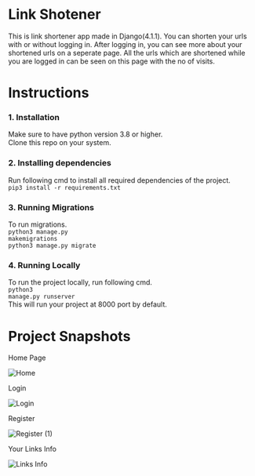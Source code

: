 # Link Shotener
This is link shortener app made in Django(4.1.1). You can shorten your urls with or without logging in. After logging in, you can see more about your shortened urls on a seperate page. All the urls which are shortened while you are logged in can be seen on this page with the no of visits.

# Instructions

### 1. Installation
Make sure to have python version 3.8 or higher.<br />
Clone this repo on your system.

### 2. Installing dependencies
Run following cmd to install all required dependencies of the project.<br />
<code>pip3 install -r requirements.txt</code>

### 3. Running Migrations
To run migrations.<br />
<code>python3 manage.py makemigrations</code><br />
<code>python3 manage.py migrate</code>

### 4. Running Locally
To run the project locally, run following cmd.<br />
<code>python3 manage.py runserver</code><br />
This will run your project at 8000 port by default.

# Project Snapshots

Home Page

![Home](https://user-images.githubusercontent.com/84830429/190119598-3c1f7ea3-7be8-43c8-850e-461ffe2ea523.png)


Login

![Login](https://user-images.githubusercontent.com/84830429/190119625-6c08db11-1dba-4572-83b7-1a8e9c0c5044.png)


Register

![Register (1)](https://user-images.githubusercontent.com/84830429/190120195-c7fe931f-d2a4-4c4e-bcd0-d0ac1e134803.png)


Your Links Info

![Links Info](https://user-images.githubusercontent.com/84830429/190119674-65379b2f-3c20-43e6-84c4-9e4fd7fd881f.png)
